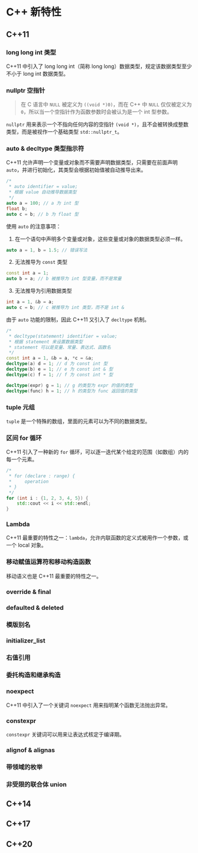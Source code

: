 # C++ 新特性

## C++11

### long long int 类型

C++11 中引入了 long long int（简称 long long）数据类型，规定该数据类型至少不小于 long int 数据类型。

### nullptr 空指针

>在 C 语言中 `NULL` 被定义为 `((void *)0)`，而在 C++ 中 `NULL` 仅仅被定义为 `0`，所以当一个空指针作为函数参数时会被认为是一个 int 型参数。

`nullptr` 用来表示一个不指向任何内容的空指针 `(void *)`，且不会被转换成整数类型，而是被视作一个基础类型 `std::nullptr_t`。

### auto & decltype 类型指示符 

C++11 允许声明一个变量或对象而不需要声明数据类型，只需要在前面声明 `auto`，并进行初始化，其类型会根据初始值被自动推导出来。

```cpp
/*
 * auto identifier = value;
 * 根据 value 自动推导数据类型
 */
auto a = 100; // a 为 int 型
float b;
auto c = b; // b 为 float 型
```

使用 `auto` 的注意事项：

1. 在一个语句中声明多个变量或对象，这些变量或对象的数据类型必须一样。

```cpp
auto a = 1, b = 1.5; // 错误写法
```

2. 无法推导为 `const` 类型

```cpp
const int a = 1;
auto b = a; // b 被推导为 int 型变量，而不是常量
```

3. 无法推导为引用数据类型

```cpp
int a = 1, &b = a;
auto c = b; // c 被推导为 int 类型，而不是 int &
```

由于 `auto` 功能的限制，因此 C++11 又引入了 `decltype` 机制。

```cpp
/*
 * decltype(statement) identifier = value; 
 * 根据 statement 来设置数据类型
 * statement 可以是变量、常量、表达式、函数名
 */
const int a = 1, &b = a, *c = &a;
decltype(a) d = 1; // d 为 const int 型
decltype(b) e = 1; // e 为 const int & 型
decltype(c) f = 1; // f 为 const int * 型

decltype(expr) g = 1; // g 的类型为 expr 的值的类型
decltype(func) h = 1; // h 的类型为 func 返回值的类型
```

### tuple 元组

`tuple` 是一个特殊的数组，里面的元素可以为不同的数据类型。

### 区间 for 循环

C++11 引入了一种新的 `for` 循环，可以逐一迭代某个给定的范围（如数组）内的每一个元素。

```cpp
/*
 * for (declare : range) {
 *     operation
 * }
 */
for (int i : {1, 2, 3, 4, 5}) {
    std::cout << i << std::endl;
}
```

### Lambda

C++11 最重要的特性之一：`lambda`，允许内联函数的定义式被用作一个参数，或一个 local 对象。

### 移动赋值运算符和移动构造函数

移动语义也是 C++11 最重要的特性之一。

### override & final

### defaulted & deleted

### 模版别名

### initializer_list

### 右值引用

### 委托构造和继承构造

### noexpect

C++11 中引入了一个关键词 `noexpect` 用来指明某个函数无法抛出异常。

### constexpr

`constexpr` 关键词可以用来让表达式核定于编译期。

### alignof & alignas

### 带领域的枚举

### 非受限的联合体 union



## C++14

## C++17

## C++20